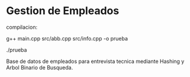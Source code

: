 # Gestion de Empleados
compilacion: 

  g++ main.cpp src/abb.cpp src/info.cpp -o prueba

  ./prueba
  
Base de datos de empleados para entrevista tecnica mediante Hashing y Arbol Binario de Busqueda.
